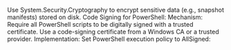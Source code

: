 Use System.Security.Cryptography to encrypt sensitive data (e.g., snapshot manifests) stored on disk.
Code Signing for PowerShell:
Mechanism: Require all PowerShell scripts to be digitally signed with a trusted certificate.
Use a code-signing certificate from a Windows CA or a trusted provider.
Implementation:
Set PowerShell execution policy to AllSigned: